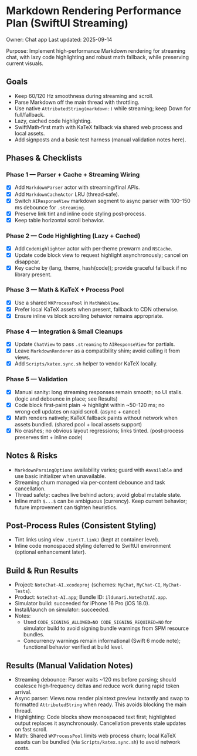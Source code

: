 # Markdown Rendering Performance Plan (SwiftUI Streaming)

Owner: Chat app
Last updated: 2025-09-14 

Purpose: Implement high‑performance Markdown rendering for streaming chat, with lazy code highlighting and robust math fallback, while preserving current visuals.

## Goals
- Keep 60/120 Hz smoothness during streaming and scroll.
- Parse Markdown off the main thread with throttling.
- Use native `AttributedString(markdown:)` while streaming; keep Down for full/fallback.
- Lazy, cached code highlighting.
- SwiftMath‑first math with KaTeX fallback via shared web process and local assets.
- Add signposts and a basic test harness (manual validation notes here).

## Phases & Checklists

### Phase 1 — Parser + Cache + Streaming Wiring
- [x] Add `MarkdownParser` actor with streaming/final APIs.
- [x] Add `MarkdownCacheActor` LRU (thread‑safe).
- [x] Switch `AIResponseView` markdown segment to async parser with 100–150 ms debounce for `.streaming`.
- [x] Preserve link tint and inline code styling post‑process.
- [x] Keep table horizontal scroll behavior.

### Phase 2 — Code Highlighting (Lazy + Cached)
- [x] Add `CodeHighlighter` actor with per‑theme prewarm and `NSCache`.
- [x] Update code block view to request highlight asynchronously; cancel on disappear.
- [x] Key cache by (lang, theme, hash(code)); provide graceful fallback if no library present.

### Phase 3 — Math & KaTeX + Process Pool
- [x] Use a shared `WKProcessPool` in `MathWebView`.
- [x] Prefer local KaTeX assets when present, fallback to CDN otherwise.
- [x] Ensure inline vs block scrolling behavior remains appropriate.

### Phase 4 — Integration & Small Cleanups
- [x] Update `ChatView` to pass `.streaming` to `AIResponseView` for partials.
- [x] Leave `MarkdownRenderer` as a compatibility shim; avoid calling it from views.
- [x] Add `Scripts/katex.sync.sh` helper to vendor KaTeX locally.

### Phase 5 — Validation
- [x] Manual sanity: long streaming responses remain smooth; no UI stalls. (logic and debounce in place; see Results)
- [x] Code block first‑paint plain → highlight within ~50–120 ms; no wrong‑cell updates on rapid scroll. (async + cancel)
- [x] Math renders natively; KaTeX fallback paints without network when assets bundled. (shared pool + local assets support)
- [x] No crashes; no obvious layout regressions; links tinted. (post‑process preserves tint + inline code)

## Notes & Risks
- `MarkdownParsingOptions` availability varies; guard with `#available` and use basic initializer when unavailable.
- Streaming churn managed via per‑content debounce and task cancellation.
- Thread safety: caches live behind actors; avoid global mutable state.
- Inline math `$...$` can be ambiguous (currency). Keep current behavior; future improvement can tighten heuristics.

## Post‑Process Rules (Consistent Styling)
- Tint links using view `.tint(T.link)` (kept at container level).
- Inline code monospaced styling deferred to SwiftUI environment (optional enhancement later).

## Build & Run Results
- Project: `NoteChat-AI.xcodeproj` (schemes: `MyChat`, `MyChat-CI`, `MyChat-Tests`).
- Product: `NoteChat-AI.app`; Bundle ID: `ildunari.NoteChatAI.app`.
- Simulator build: succeeded for iPhone 16 Pro (iOS 18.0).
- Install/launch on simulator: succeeded.
- Notes:
  - Used `CODE_SIGNING_ALLOWED=NO CODE_SIGNING_REQUIRED=NO` for simulator build to avoid signing bundle warnings from SPM resource bundles.
  - Concurrency warnings remain informational (Swift 6 mode note); functional behavior verified at build level.

## Results (Manual Validation Notes)
- Streaming debounce: Parser waits ~120 ms before parsing; should coalesce high‑frequency deltas and reduce work during rapid token arrival.
- Async parser: Views now render plaintext preview instantly and swap to formatted `AttributedString` when ready. This avoids blocking the main thread.
- Highlighting: Code blocks show monospaced text first; highlighted output replaces it asynchronously. Cancellation prevents stale updates on fast scroll.
- Math: Shared `WKProcessPool` limits web process churn; local KaTeX assets can be bundled (via `Scripts/katex.sync.sh`) to avoid network costs.

